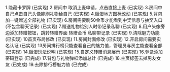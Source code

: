 1.隐藏卡罗牌  (已实现)
2.房间中  取消上麦申请，点击直接上麦  (已实现)
3.房间中  自己点击自己头像能刷礼物给自己  (已实现)
4.砸蛋地方图标改动 (已实现)
5.背包加一键赠送全部礼物  (已实现)
6.房间需要刷50金币才能看到中奖信息与抽奖入口(不包含聊天记录)  (已实现)
7.赠送礼物给别人时带记录私聊  (已实现)
8.用户头像旁边添加转赠按钮，跳转转赠界面  转赠金币 私聊带记录  (已实现)
9.清除魅力功能  (已实现)
10首页布局修改 (已实现)
11.房间封面修改 (已实现)
12.开启房间需要实名认证  (已实现)
13房间排行榜只能查看自己的魅力值，管理员与房主能查看全部  (已实现)
14.砸蛋玩法说明  (已实现)
15.自定义转赠消息展示  (已实现)
16.登录添加密码登录  (已完成)
17.背包与礼物弹框添加总计  (已完成)
18.主页标签去掉男友女友  (已完成)
19.去除排行榜魅力值  (已完成)



